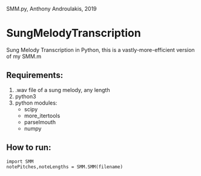SMM.py, Anthony Androulakis, 2019
# SungMelodyTranscription
Sung Melody Transcription in Python, this is a vastly-more-efficient version of my SMM.m

## Requirements:
1) .wav file of a sung melody, any length
2) python3
3) python modules:
    - scipy
    - more_itertools
    - parselmouth
    - numpy

## How to run:
`import SMM`       
`notePitches,noteLengths = SMM.SMM(filename)`
